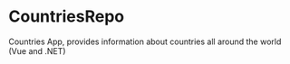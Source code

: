 # CountriesRepo
Countries App, provides information about countries all around the world (Vue and .NET)

